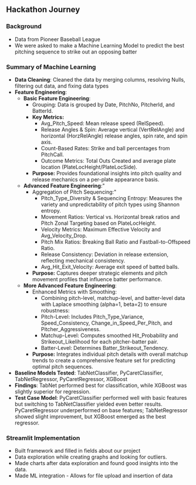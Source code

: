 ## Hackathon Journey
### Background
- Data from Pioneer Baseball League
- We were asked to make a Machine Learning Model to predict the best pitching sequence to strike out an opposing batter
### Summary of Machine Learning
- **Data Cleaning**: Cleaned the data by merging columns, resolving Nulls, filtering out data, and fixing data types
- **Feature Engineering**:
    - **Basic Feature Engineering**:
        - Grouping: Data is grouped by Date, PitchNo, PitcherId, and BatterId.
        - **Key Metrics:**
            - Avg_Pitch_Speed: Mean release speed (RelSpeed).
            - Release Angles & Spin: Average vertical (VertRelAngle) and horizontal (HorzRelAngle) release angles, spin rate, and spin axis.
            - Count-Based Rates: Strike and ball percentages from PitchCall.
            - Outcome Metrics: Total Outs Created and average plate location (PlateLocHeight/PlateLocSide).
        - **Purpose:** Provides foundational insights into pitch quality and release mechanics on a per-plate appearance basis.
    - **Advanced Feature Engineering**:"
        - Aggregation of Pitch Sequencing:"
            - Pitch_Type_Diversity & Sequencing Entropy: Measures the variety and unpredictability of pitch types using Shannon entropy.
            - Movement Ratios: Vertical vs. Horizontal break ratios and Pitch Zonal Targeting based on PlateLocHeight.
            - Velocity Metrics: Maximum Effective Velocity and Avg_Velocity_Drop.
            - Pitch Mix Ratios: Breaking Ball Ratio and Fastball-to-Offspeed Ratio.
            - Release Consistency: Deviation in release extension, reflecting mechanical consistency.
            - Avg_Hit_Exit_Velocity: Average exit speed of batted balls.
        - **Purpose:** Captures deeper strategic elements and pitch movement profiles that influence batter performance.
    - **More Advanced Feature Engineering**:
        - Enhanced Metrics with Smoothing:
            - Combining pitch-level, matchup-level, and batter-level data with Laplace smoothing (alpha=1, beta=2) to ensure robustness:
            - Pitch-Level: Includes Pitch_Type_Variance, Speed_Consistency, Change_in_Speed_Per_Pitch, and Pitcher_Aggressiveness.
            - Matchup-Level: Computes smoothed Hit_Probability and Strikeout_Likelihood for each pitcher-batter pair.
            - Batter-Level: Determines Batter_Strikeout_Tendency.
        - **Purpose:** Integrates individual pitch details with overall matchup trends to create a comprehensive feature set for predicting optimal pitch sequences.
- **Baseline Models Tested**: TabNetClassifier, PyCaretClassifier, TabNetRegressor, PyCaretRegressor, XGBoost
- **Findings**: TabNet performed best for classification, while XGBoost was slightly superior for regression.
- **Test Case Model**: PyCaretClassifier performed well with basic features but switching to TabNetClassifier yielded even better results.
  PyCaretRegressor underperformed on base features; TabNetRegressor showed slight improvement, but XGBoost emerged as the best regressor.
### Streamlit Implementation
- Built framework and filled in fields about our project
- Data exploration while creating graphs and looking for outliers.
- Made charts after data exploration and found good insights into the data.
- Made ML integration - Allows for file upload and insertion of data
